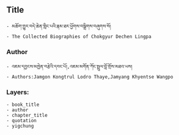 ## Title
	- མཆོག་གྱུར་བདེ་ཆེན་གླིང་པའི་རྣམ་ཐར་ཕྱོགས་བསྒྲིགས་བཞུགས་སོ།
	- The Collected Biographies of Chokgyur Dechen Lingpa

### Author
	- འཇམ་དབྱངས་མཁྱེན་བརྩེའི་དབང་པོ།,འཇམ་མགོན་ཀོང་སྤྲུལ་བློ་གྲོས་མཐའ་ཡས།
	- Authors:Jamgon Kongtrul Lodro Thaye,Jamyang Khyentse Wangpo

### Layers:
	- book_title
	- author
	- chapter_title
	- quotation
	- yigchung
